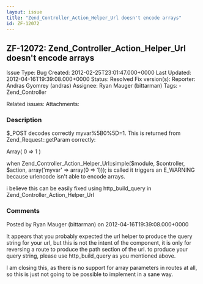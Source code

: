 ```yaml
---
layout: issue
title: "Zend_Controller_Action_Helper_Url doesn't encode arrays"
id: ZF-12072
---
```


ZF-12072: Zend\_Controller\_Action\_Helper\_Url doesn't encode arrays
---------------------------------------------------------------------

 Issue Type: Bug Created: 2012-02-25T23:01:47.000+0000 Last Updated: 2012-04-16T19:39:08.000+0000 Status: Resolved Fix version(s): 
 Reporter:  Andras Gyomrey (andras)  Assignee:  Ryan Mauger (bittarman)  Tags: - Zend\_Controller
 
 Related issues: 
 Attachments: 
### Description

$\_POST decodes correctly myvar%5B0%5D=1. This is returned from Zend\_Request::getParam correctly:

Array( 0 => 1 )

when Zend\_Controller\_Action\_Helper\_Url::simple($module, $controller, $action, array('myvar' => array(0 => 1))); is called it triggers an E\_WARNING because urlencode isn't able to encode arrays.

i believe this can be easily fixed using http\_build\_query in Zend\_Controller\_Action\_Helper\_Url

 

 

### Comments

Posted by Ryan Mauger (bittarman) on 2012-04-16T19:39:08.000+0000

It appears that you probably expected the url helper to produce the query string for your url, but this is not the intent of the component, it is only for reversing a route to produce the path section of the url. to produce your query string, please use http\_build\_query as you mentioned above.

I am closing this, as there is no support for array parameters in routes at all, so this is just not going to be possible to implement in a sane way.

 

 